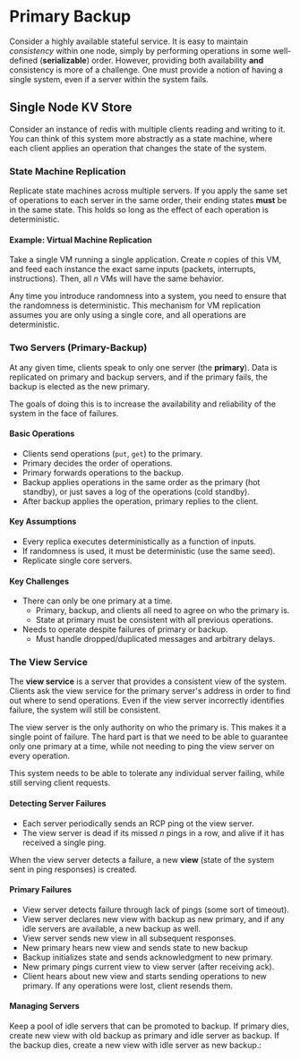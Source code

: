 # Primary Backup

Consider a highly available stateful service. It is easy to maintain *consistency* within one node, simply by performing operations in some well-defined (**serializable**) order. However, providing both availability **and** consistency is more of a challenge. One must provide a notion of having a single system, even if a server within the system fails.

## Single Node KV Store

Consider an instance of redis with multiple clients reading and writing to it. You can think of this system more abstractly as a state machine, where each client applies an operation that changes the state of the system.

### State Machine Replication

Replicate state machines across multiple servers. If you apply the same set of operations to each server in the same order, their ending states **must** be in the same state. This holds so long as the effect of each operation is deterministic.

#### Example: Virtual Machine Replication

Take a single VM running a single application. Create $n$ copies of this VM, and feed each instance the exact same inputs (packets, interrupts, instructions). Then, all $n$ VMs will have the same behavior.

Any time you introduce randomness into a system, you need to ensure that the randomness is deterministic. This mechanism for VM replication assumes you are only using a single core, and all operations are deterministic.

### Two Servers (Primary-Backup)

At any given time, clients speak to only one server (the **primary**). Data is replicated on primary and backup servers, and if the primary fails, the backup is elected as the new primary.

The goals of doing this is to increase the availability and reliability of the system in the face of failures.

#### Basic Operations

- Clients send operations (`put`, `get`) to the primary.
- Primary decides the order of operations.
- Primary forwards operations to the backup.
- Backup applies operations in the same order as the primary (hot standby), or just saves a log of the operations (cold standby).
- After backup applies the operation, primary replies to the client.

#### Key Assumptions
- Every replica executes deterministically as a function of inputs.
- If randomness is used, it must be deterministic (use the same seed).
- Replicate single core servers.

#### Key Challenges

- There can only be one primary at a time.
    - Primary, backup, and clients all need to agree on who the primary is.
    - State at primary must be consistent with all previous operations.
- Needs to operate despite failures of primary or backup.
    - Must handle dropped/duplicated messages and arbitrary delays.

### The View Service

The **view service** is a server that provides a consistent view of the system. Clients ask the view service for the primary server's address in order to find out where to send operations. Even if the view server incorrectly identifies failure, the system will still be consistent.

The view server is the only authority on who the primary is. This makes it a single point of failure. The hard part is that we need to be able to guarantee only one primary at a time, while not needing to ping the view server on every operation.

This system needs to be able to tolerate any individual server failing, while still serving client requests.

#### Detecting Server Failures

- Each server periodically sends an RCP ping ot the view server.
- The view server is dead if its missed $n$ pings in a row, and alive if it has received a single ping.

When the view server detects a failure, a new **view** (state of the system sent in ping responses) is created.

#### Primary Failures

- View server detects failure through lack of pings (some sort of timeout).
- View server declares new view with backup as new primary, and if any idle servers are available, a new backup as well.
- View server sends new view in all subsequent responses.
- New primary hears new view and sends state to new backup
- Backup initializes state and sends acknowledgment to new primary.
- New primary pings current view to view server (after receiving ack).
- Client hears about new view and starts sending operations to new primary. If any operations were lost, client resends them.

#### Managing Servers

Keep a pool of idle servers that can be promoted to backup. If primary dies, create new view with old backup as primary and idle server as backup. If the backup dies, create a new view with idle server as new backup.:

